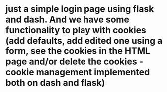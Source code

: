 # just a simple login page using flask and dash. And we have some functionality to play with cookies (add defaults, add edited one using a form, see the cookies in the HTML page and/or delete the cookies - cookie management implemented both on dash and flask)

